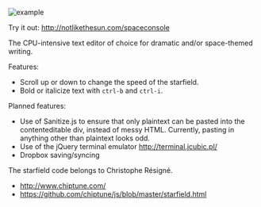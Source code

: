 ![example](http://i.imgur.com/I5yGmTb.png)

Try it out: http://notlikethesun.com/spaceconsole

The CPU-intensive text editor of choice for dramatic and/or space-themed writing.

Features:
* Scroll up or down to change the speed of the starfield.
* Bold or italicize text with ```ctrl-b``` and ```ctrl-i```.

Planned features:
* Use of Sanitize.js to ensure that only plaintext can be pasted into the contenteditable div,
  instead of messy HTML. Currently, pasting in anything other than plaintext looks odd.  
* Use of the jQuery terminal emulator http://terminal.jcubic.pl/
* Dropbox saving/syncing

The starfield code belongs to Christophe Résigné.
* http://www.chiptune.com/ 
* https://github.com/chiptune/js/blob/master/starfield.html


